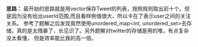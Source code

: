 **思路：** 最开始的思路就是用vector保存Tweet的列表，按照规则取出前十个。但是因为没有给出userId范围,而且看样例值很大，所以卡在了表示user之间的关注关系。
参考了题解之后发现竟然使用unordered_map<int, unordered_set<int>>去存储，真的是太残暴了，长见识了。另外题解对twitter的存储是用的堆，有点复杂没太看懂，
但是效率能比我的高一倍。
